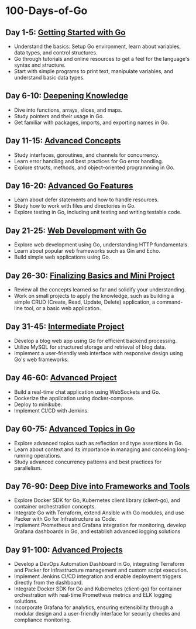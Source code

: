 # 100-Days-of-Go

## Day 1-5: [Getting Started with Go](/Getting_started/)

- Understand the basics: Setup Go environment, learn about variables, data types, and control structures.
- Go through tutorials and online resources to get a feel for the language's syntax and structure.
- Start with simple programs to print text, manipulate variables, and understand basic data types.

## Day 6-10: [Deepening Knowledge](/Deepening_knowledge/)

- Dive into functions, arrays, slices, and maps.
- Study pointers and their usage in Go.
- Get familiar with packages, imports, and exporting names in Go.

## Day 11-15: [Advanced Concepts](/Advanced_Concepts/)

- Study interfaces, goroutines, and channels for concurrency.
- Learn error handling and best practices for Go error handling.
- Explore structs, methods, and object-oriented programming in Go.

## Day 16-20: [Advanced Go Features](/Advanced_Features/)

- Learn about defer statements and how to handle resources.
- Study how to work with files and directories in Go.
- Explore testing in Go, including unit testing and writing testable code.

## Day 21-25: [Web Development with Go](/Web_Development/)

- Explore web development using Go, understanding HTTP fundamentals.
- Learn about popular web frameworks such as Gin and Echo.
- Build simple web applications using Go.

## Day 26-30: [Finalizing Basics and Mini Project](/Mini_Projects/)

- Review all the concepts learned so far and solidify your understanding.
- Work on small projects to apply the knowledge, such as building a simple CRUD (Create, Read, Update, Delete) application, a command-line tool, or a basic web application.

## Day 31-45: [Intermediate Project](/Intermediate_Project/)

- Develop a blog web app using Go for efficient backend processing.
- Utilize MySQL for structured storage and retrieval of blog data.
- Implement a user-friendly web interface with responsive design using Go's web frameworks.

## Day 46-60: [Advanced Project](/Advanced_Project/)

- Build a real-time chat application using WebSockets and Go.
- Dockerize the application using docker-compose.
- Deploy to minikube.
- Implement CI/CD with Jenkins.

## Day 60-75: [Advanced Topics in Go](/Advanced_topics/)

- Explore advanced topics such as reflection and type assertions in Go.
- Learn about context and its importance in managing and canceling long-running operations.
- Study advanced concurrency patterns and best practices for parallelism.

## Day 76-90: [Deep Dive into Frameworks and Tools](/Framworks_and_Tools/)

- Explore Docker SDK for Go, Kubernetes client library (client-go), and container orchestration concepts.
- Integrate Go with Terraform, extend Ansible with Go modules, and use Packer with Go for Infrastructure as Code.
- Implement Prometheus and Grafana integration for monitoring, develop Grafana dashboards in Go, and establish advanced logging solutions

## Day 91-100: [Advanced Projects](/Last_but_not_Least/)

- Develop a DevOps Automation Dashboard in Go, integrating Terraform and Packer for infrastructure management and custom script execution.
- Implement Jenkins CI/CD integration and enable deployment triggers directly from the dashboard.
- Integrate Docker SDK for Go and Kubernetes (client-go) for container orchestration with real-time Prometheus metrics and ELK logging solutions.
- Incorporate Grafana for analytics, ensuring extensibility through a modular design and a user-friendly interface for security checks and compliance monitoring.

